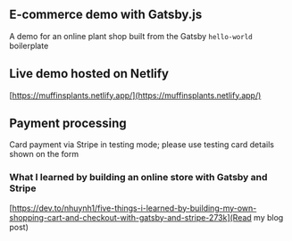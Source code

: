 ## E-commerce demo with Gatsby.js
A demo for an online plant shop built from the Gatsby `hello-world` boilerplate

## Live demo hosted on Netlify
[https://muffinsplants.netlify.app/](https://muffinsplants.netlify.app/)

## Payment processing
Card payment via Stripe in testing mode; please use testing card details shown on the form

### What I learned by building an online store with Gatsby and Stripe
[https://dev.to/nhuynh1/five-things-i-learned-by-building-my-own-shopping-cart-and-checkout-with-gatsby-and-stripe-273k](Read my blog post)
